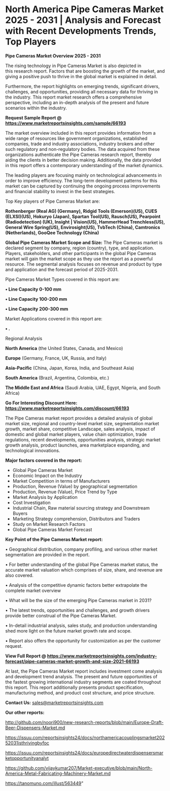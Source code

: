 # North America Pipe Cameras Market 2025 - 2031 | Analysis and Forecast with Recent Developments Trends, Top Players

<Strong> Pipe Cameras Market Overview 2025 - 2031</strong>

The rising technology in Pipe Cameras Market is also depicted in this research report. Factors that are boosting the growth of the market, and giving a positive push to thrive in the global market is explained in detail.

Furthermore, the report highlights on emerging trends, significant drivers, challenges, and opportunities, providing all necessary data for thriving in the industry. This report market research offers a comprehensive perspective, including an in-depth analysis of the present and future scenarios within the industry.

<strong>Request Sample Report @ <a href=https://www.marketreportsinsights.com/sample/66193>https://www.marketreportsinsights.com/sample/66193</a></strong>

The market overview included in this report provides information from a wide range of resources like government organizations, established companies, trade and industry associations, industry brokers and other such regulatory and non-regulatory bodies. The data acquired from these organizations authenticate the Pipe Cameras research report, thereby aiding the clients in better decision making. Additionally, the data provided in this report offers a contemporary understanding of the market dynamics.

The leading players are focusing mainly on technological advancements in order to improve efficiency. The long-term development patterns for this market can be captured by continuing the ongoing process improvements and financial stability to invest in the best strategies.

Top Key players of Pipe Cameras Market are:

<strong>Rothenberger (Real AG) (Germany), Ridgid Tools (Emerson)(US), CUES (ELXSI)(US), Hokuryo (Japan), Spartan Tool(US), Rausch(US), Pearpoint (Radiodetection) (UK), Insight | Vision(US), HammerHead Trenchless(US), General Wire Spring(US), Envirosight(US), TvbTech (China), Camtronics (Netherlands), GooQee Technology (China)</strong>

<strong><b>Global Pipe Cameras Market Scope and Size:</b></strong>
The Pipe Cameras market is declared segment by company, region (country), type, and application. Players, stakeholders, and other participants in the global Pipe Cameras market will gain the market scope as they use the report as a powerful resource. The segmental analysis focuses on revenue and product by type and application and the forecast period of 2025-2031.

Pipe Cameras Market Types covered in this report are:

<strong>• Line Capacity 0-100 mm

• Line Capacity 100-200 mm

• Line Capacity 200-300 mm</strong>

Market Applications covered in this report are:

<strong>• .</strong> 

Regional Analysis

<strong>North America</strong> (the United States, Canada, and Mexico)

<strong>Europe</strong> (Germany, France, UK, Russia, and Italy)

<strong>Asia-Pacific</strong> (China, Japan, Korea, India, and Southeast Asia)

<strong>South America</strong> (Brazil, Argentina, Colombia, etc.)

<strong>The Middle East and Africa</strong> (Saudi Arabia, UAE, Egypt, Nigeria, and South Africa)

<strong>Go For Interesting Discount Here: <a href=https://www.marketreportsinsights.com/discount/66193>https://www.marketreportsinsights.com/discount/66193</a></strong>

The Pipe Cameras market report provides a detailed analysis of global market size, regional and country-level market size, segmentation market growth, market share, competitive Landscape, sales analysis, impact of domestic and global market players, value chain optimization, trade regulations, recent developments, opportunities analysis, strategic market growth analysis, product launches, area marketplace expanding, and technological innovations.

<strong><b>Major factors covered in the report:</b></strong>
<ul>
  <li>Global Pipe Cameras Market </li>
  <li>Economic Impact on the Industry</li>
  <li>Market Competition in terms of Manufacturers</li>
  <li>Production, Revenue (Value) by geographical segmentation</li>
  <li>Production, Revenue (Value), Price Trend by Type</li>
  <li>Market Analysis by Application</li>
  <li>Cost Investigation</li>
  <li>Industrial Chain, Raw material sourcing strategy and Downstream Buyers</li>
  <li>Marketing Strategy comprehension, Distributors and Traders</li>
  <li>Study on Market Research Factors</li>
  <li>Global Pipe Cameras Market Forecast</li>
</ul>

<strong><b>Key Point of the Pipe Cameras Market report:</b></strong>

• Geographical distribution, company profiling, and various other market segmentation are provided in the report.

• For better understanding of the global Pipe Cameras market status, the accurate market valuation which comprises of size, share, and revenue are also covered.

• Analysis of the competitive dynamic factors better extrapolate the complete market overview

• What will be the size of the emerging Pipe Cameras market in 2031?

• The latest trends, opportunities and challenges, and growth drivers provide better construal of the Pipe Cameras Market.

• In-detail industrial analysis, sales study, and production understanding shed more light on the future market growth rate and scope.

• Report also offers the opportunity for customization as per the customer request.

<strong><b>View Full Report @ <a href=https://www.marketreportsinsights.com/industry-forecast/pipe-cameras-market-growth-and-size-2021-66193>https://www.marketreportsinsights.com/industry-forecast/pipe-cameras-market-growth-and-size-2021-66193</a></b></strong>


At last, the Pipe Cameras Market report includes investment come analysis and development trend analysis. The present and future opportunities of the fastest growing international industry segments are coated throughout this report. This report additionally presents product specification, manufacturing method, and product cost structure, and price structure.

<strong>Contact Us:</strong>
sales@marketreportsinsights.com

<strong>Our other reports:</strong>

<a href=http://github.com/noori900/new-research-reports/blob/main/Europe-Draft-Beer-Dispensers-Market.md>http://github.com/noori900/new-research-reports/blob/main/Europe-Draft-Beer-Dispensers-Market.md</a>

<a href=https://issuu.com/reportsinsights24/docs/northamericacouplingsmarket20252031isthrivingbyfoc>https://issuu.com/reportsinsights24/docs/northamericacouplingsmarket20252031isthrivingbyfoc</a>

<a href=https://issuu.com/reportsinsights24/docs/europedirectwaterdispensersmarketopportunityanalyt>https://issuu.com/reportsinsights24/docs/europedirectwaterdispensersmarketopportunityanalyt</a>

<a href=https://github.com/vijaykumar207/Market-executive/blob/main/North-America-Metal-Fabricating-Machinery-Market.md>https://github.com/vijaykumar207/Market-executive/blob/main/North-America-Metal-Fabricating-Machinery-Market.md</a>

<a href=https://tanomuno.com/illust/563449>https://tanomuno.com/illust/563449</a>"
